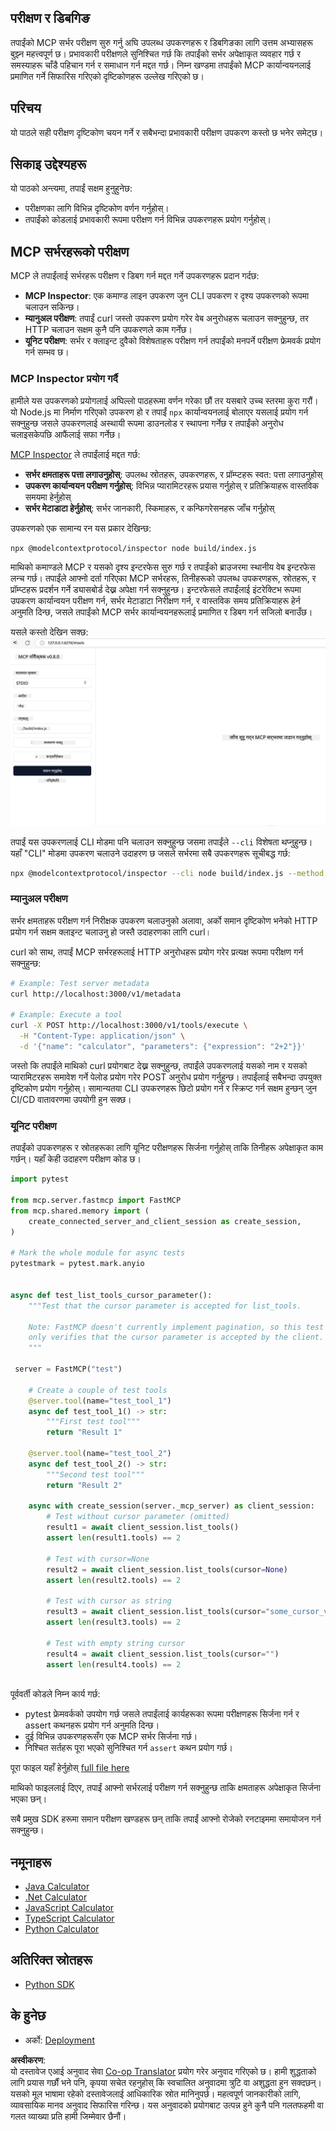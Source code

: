 <!--
CO_OP_TRANSLATOR_METADATA:
{
  "original_hash": "717f34718a773f6cf52d8445e40a96bf",
  "translation_date": "2025-05-17T12:41:49+00:00",
  "source_file": "03-GettingStarted/07-testing/README.md",
  "language_code": "ne"
}
-->
## परीक्षण र डिबगिङ

तपाईंको MCP सर्भर परीक्षण सुरु गर्नु अघि उपलब्ध उपकरणहरू र डिबगिङका लागि उत्तम अभ्यासहरू बुझ्न महत्त्वपूर्ण छ। प्रभावकारी परीक्षणले सुनिश्चित गर्छ कि तपाईंको सर्भर अपेक्षाकृत व्यवहार गर्छ र समस्याहरू चाँडै पहिचान गर्न र समाधान गर्न मद्दत गर्छ। निम्न खण्डमा तपाईंको MCP कार्यान्वयनलाई प्रमाणित गर्ने सिफारिस गरिएको दृष्टिकोणहरू उल्लेख गरिएको छ।

## परिचय

यो पाठले सही परीक्षण दृष्टिकोण चयन गर्ने र सबैभन्दा प्रभावकारी परीक्षण उपकरण कस्तो छ भनेर समेट्छ।

## सिकाइ उद्देश्यहरू

यो पाठको अन्त्यमा, तपाईं सक्षम हुनुहुनेछ:

- परीक्षणका लागि विभिन्न दृष्टिकोण वर्णन गर्नुहोस्।
- तपाईंको कोडलाई प्रभावकारी रूपमा परीक्षण गर्न विभिन्न उपकरणहरू प्रयोग गर्नुहोस्।

## MCP सर्भरहरूको परीक्षण

MCP ले तपाईंलाई सर्भरहरू परीक्षण र डिबग गर्न मद्दत गर्ने उपकरणहरू प्रदान गर्दछ:

- **MCP Inspector**: एक कमाण्ड लाइन उपकरण जुन CLI उपकरण र दृश्य उपकरणको रूपमा चलाउन सकिन्छ।
- **म्यानुअल परीक्षण**: तपाईं curl जस्तो उपकरण प्रयोग गरेर वेब अनुरोधहरू चलाउन सक्नुहुन्छ, तर HTTP चलाउन सक्षम कुनै पनि उपकरणले काम गर्नेछ।
- **यूनिट परीक्षण**: सर्भर र क्लाइन्ट दुवैको विशेषताहरू परीक्षण गर्न तपाईंको मनपर्ने परीक्षण फ्रेमवर्क प्रयोग गर्न सम्भव छ।

### MCP Inspector प्रयोग गर्दै

हामीले यस उपकरणको प्रयोगलाई अघिल्लो पाठहरूमा वर्णन गरेका छौं तर यसबारे उच्च स्तरमा कुरा गरौं। यो Node.js मा निर्माण गरिएको उपकरण हो र तपाईं `npx` कार्यान्वयनलाई बोलाएर यसलाई प्रयोग गर्न सक्नुहुन्छ जसले उपकरणलाई अस्थायी रूपमा डाउनलोड र स्थापना गर्नेछ र तपाईंको अनुरोध चलाइसकेपछि आफैंलाई सफा गर्नेछ।

[MCP Inspector](https://github.com/modelcontextprotocol/inspector) ले तपाईंलाई मद्दत गर्छ:

- **सर्भर क्षमताहरू पत्ता लगाउनुहोस्**: उपलब्ध स्रोतहरू, उपकरणहरू, र प्रॉम्प्टहरू स्वत: पत्ता लगाउनुहोस्
- **उपकरण कार्यान्वयन परीक्षण गर्नुहोस्**: विभिन्न प्यारामिटरहरू प्रयास गर्नुहोस् र प्रतिक्रियाहरू वास्तविक समयमा हेर्नुहोस्
- **सर्भर मेटाडाटा हेर्नुहोस्**: सर्भर जानकारी, स्किमाहरू, र कन्फिगरेसनहरू जाँच गर्नुहोस्

उपकरणको एक सामान्य रन यस प्रकार देखिन्छ:

```bash
npx @modelcontextprotocol/inspector node build/index.js
```

माथिको कमाण्डले MCP र यसको दृश्य इन्टरफेस सुरु गर्छ र तपाईंको ब्राउजरमा स्थानीय वेब इन्टरफेस लन्च गर्छ। तपाईंले आफ्नो दर्ता गरिएका MCP सर्भरहरू, तिनीहरूको उपलब्ध उपकरणहरू, स्रोतहरू, र प्रॉम्प्टहरू प्रदर्शन गर्ने ड्यासबोर्ड देख्न अपेक्षा गर्न सक्नुहुन्छ। इन्टरफेसले तपाईंलाई इंटरेक्टिभ रूपमा उपकरण कार्यान्वयन परीक्षण गर्न, सर्भर मेटाडाटा निरीक्षण गर्न, र वास्तविक समय प्रतिक्रियाहरू हेर्न अनुमति दिन्छ, जसले तपाईंको MCP सर्भर कार्यान्वयनहरूलाई प्रमाणित र डिबग गर्न सजिलो बनाउँछ।

यसले कस्तो देखिन सक्छ: ![Inspector](../../../../translated_images/connect.e0d648e6ecb359d05b60bba83261a6e6e73feb05290c47543a9994ca02e78886.ne.png)

तपाईं यस उपकरणलाई CLI मोडमा पनि चलाउन सक्नुहुन्छ जसमा तपाईंले `--cli` विशेषता थप्नुहुन्छ। यहाँ "CLI" मोडमा उपकरण चलाउने उदाहरण छ जसले सर्भरमा सबै उपकरणहरू सूचीबद्ध गर्छ:

```sh
npx @modelcontextprotocol/inspector --cli node build/index.js --method tools/list
```

### म्यानुअल परीक्षण

सर्भर क्षमताहरू परीक्षण गर्न निरीक्षक उपकरण चलाउनुको अलावा, अर्को समान दृष्टिकोण भनेको HTTP प्रयोग गर्न सक्षम क्लाइन्ट चलाउनु हो जस्तै उदाहरणका लागि curl।

curl को साथ, तपाईं MCP सर्भरहरूलाई HTTP अनुरोधहरू प्रयोग गरेर प्रत्यक्ष रूपमा परीक्षण गर्न सक्नुहुन्छ:

```bash
# Example: Test server metadata
curl http://localhost:3000/v1/metadata

# Example: Execute a tool
curl -X POST http://localhost:3000/v1/tools/execute \
  -H "Content-Type: application/json" \
  -d '{"name": "calculator", "parameters": {"expression": "2+2"}}'
```

जस्तो कि तपाईंले माथिको curl प्रयोगबाट देख्न सक्नुहुन्छ, तपाईंले उपकरणलाई यसको नाम र यसको प्यारामिटरहरू समावेश गर्ने पेलोड प्रयोग गरेर POST अनुरोध प्रयोग गर्नुहुन्छ। तपाईंलाई सबैभन्दा उपयुक्त दृष्टिकोण प्रयोग गर्नुहोस्। सामान्यतया CLI उपकरणहरू छिटो प्रयोग गर्न र स्क्रिप्ट गर्न सक्षम हुन्छन् जुन CI/CD वातावरणमा उपयोगी हुन सक्छ।

### यूनिट परीक्षण

तपाईंको उपकरणहरू र स्रोतहरूका लागि यूनिट परीक्षणहरू सिर्जना गर्नुहोस् ताकि तिनीहरू अपेक्षाकृत काम गर्छन्। यहाँ केही उदाहरण परीक्षण कोड छ।

```python
import pytest

from mcp.server.fastmcp import FastMCP
from mcp.shared.memory import (
    create_connected_server_and_client_session as create_session,
)

# Mark the whole module for async tests
pytestmark = pytest.mark.anyio


async def test_list_tools_cursor_parameter():
    """Test that the cursor parameter is accepted for list_tools.

    Note: FastMCP doesn't currently implement pagination, so this test
    only verifies that the cursor parameter is accepted by the client.
    """

 server = FastMCP("test")

    # Create a couple of test tools
    @server.tool(name="test_tool_1")
    async def test_tool_1() -> str:
        """First test tool"""
        return "Result 1"

    @server.tool(name="test_tool_2")
    async def test_tool_2() -> str:
        """Second test tool"""
        return "Result 2"

    async with create_session(server._mcp_server) as client_session:
        # Test without cursor parameter (omitted)
        result1 = await client_session.list_tools()
        assert len(result1.tools) == 2

        # Test with cursor=None
        result2 = await client_session.list_tools(cursor=None)
        assert len(result2.tools) == 2

        # Test with cursor as string
        result3 = await client_session.list_tools(cursor="some_cursor_value")
        assert len(result3.tools) == 2

        # Test with empty string cursor
        result4 = await client_session.list_tools(cursor="")
        assert len(result4.tools) == 2
    
```

पूर्ववर्ती कोडले निम्न कार्य गर्छ:

- pytest फ्रेमवर्कको उपयोग गर्छ जसले तपाईंलाई कार्यहरूका रूपमा परीक्षणहरू सिर्जना गर्न र assert कथनहरू प्रयोग गर्न अनुमति दिन्छ।
- दुई विभिन्न उपकरणहरूसँग एक MCP सर्भर सिर्जना गर्छ।
- निश्चित सर्तहरू पूरा भएको सुनिश्चित गर्न `assert` कथन प्रयोग गर्छ।

पूरा फाइल यहाँ हेर्नुहोस् [full file here](https://github.com/modelcontextprotocol/python-sdk/blob/main/tests/client/test_list_methods_cursor.py)

माथिको फाइललाई दिएर, तपाईं आफ्नो सर्भरलाई परीक्षण गर्न सक्नुहुन्छ ताकि क्षमताहरू अपेक्षाकृत सिर्जना भएका छन्।

सबै प्रमुख SDK हरूमा समान परीक्षण खण्डहरू छन् ताकि तपाईं आफ्नो रोजेको रनटाइममा समायोजन गर्न सक्नुहुन्छ।

## नमूनाहरू 

- [Java Calculator](../samples/java/calculator/README.md)
- [.Net Calculator](../../../../03-GettingStarted/samples/csharp)
- [JavaScript Calculator](../samples/javascript/README.md)
- [TypeScript Calculator](../samples/typescript/README.md)
- [Python Calculator](../../../../03-GettingStarted/samples/python) 

## अतिरिक्त स्रोतहरू

- [Python SDK](https://github.com/modelcontextprotocol/python-sdk)

## के हुनेछ

- अर्को: [Deployment](/03-GettingStarted/08-deployment/README.md)

**अस्वीकरण**:  
यो दस्तावेज एआई अनुवाद सेवा [Co-op Translator](https://github.com/Azure/co-op-translator) प्रयोग गरेर अनुवाद गरिएको छ। हामी शुद्धताको लागि प्रयास गर्छौं भने पनि, कृपया सचेत रहनुहोस् कि स्वचालित अनुवादमा त्रुटि वा अशुद्धता हुन सक्दछन्। यसको मूल भाषामा रहेको दस्तावेजलाई आधिकारिक स्रोत मानिनुपर्छ। महत्वपूर्ण जानकारीको लागि, व्यावसायिक मानव अनुवाद सिफारिस गरिन्छ। यस अनुवादको प्रयोगबाट उत्पन्न हुने कुनै पनि गलतफहमी वा गलत व्याख्या प्रति हामी जिम्मेवार छैनौं।